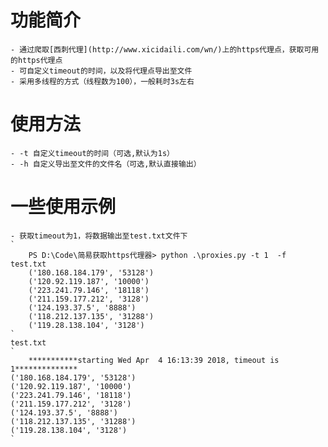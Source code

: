 # 功能简介
	- 通过爬取[西刺代理](http://www.xicidaili.com/wn/)上的https代理点，获取可用的https代理点
	- 可自定义timeout的时间，以及将代理点导出至文件
	- 采用多线程的方式（线程数为100），一般耗时3s左右
 
# 使用方法
	- -t 自定义timeout的时间（可选,默认为1s）
	- -h 自定义导出至文件的文件名（可选,默认直接输出）
	
# 一些使用示例
	- 获取timeout为1，将数据输出至test.txt文件下
	`
		PS D:\Code\简易获取https代理器> python .\proxies.py -t 1  -f test.txt
		('180.168.184.179', '53128')
		('120.92.119.187', '10000')
		('223.241.79.146', '18118')
		('211.159.177.212', '3128')
		('124.193.37.5', '8888')
		('118.212.137.135', '31288')
		('119.28.138.104', '3128')
	`
	test.txt
	`
		***********starting Wed Apr  4 16:13:39 2018, timeout is 1**************
	('180.168.184.179', '53128')
	('120.92.119.187', '10000')
	('223.241.79.146', '18118')
	('211.159.177.212', '3128')
	('124.193.37.5', '8888')
	('118.212.137.135', '31288')
	('119.28.138.104', '3128')
	`
